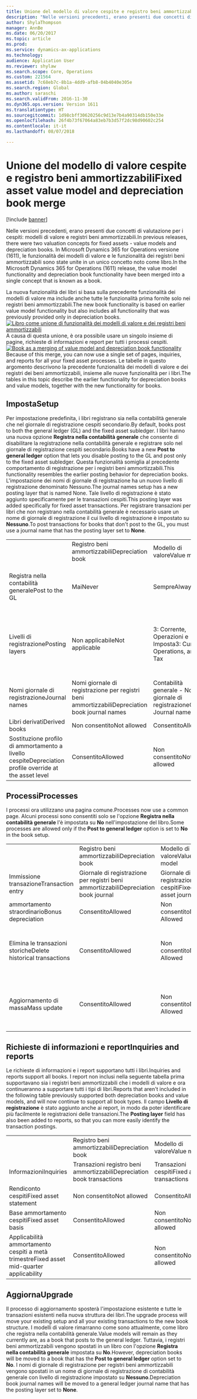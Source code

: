 ```yaml
---
title: Unione del modello di valore cespite e registro beni ammortizzabili
description: "Nelle versioni precedenti, erano presenti due concetti di valutazione per i cespiti: modelli di valore e registri beni ammortizzabili. In Microsoft Dynamics 365 for Operations versione (1611), le funzionalità dei modelli di valore e le funzionalità dei registri beni ammortizzabili sono state unite in un unico concetto noto come libro."
author: ShylaThompson
manager: AnnBe
ms.date: 06/20/2017
ms.topic: article
ms.prod: 
ms.service: dynamics-ax-applications
ms.technology: 
audience: Application User
ms.reviewer: shylaw
ms.search.scope: Core, Operations
ms.custom: 221564
ms.assetid: 7c68eb7c-8b1a-4dd9-afb8-04b4040e305e
ms.search.region: Global
ms.author: saraschi
ms.search.validFrom: 2016-11-30
ms.dyn365.ops.version: Version 1611
ms.translationtype: HT
ms.sourcegitcommit: 1d98cbff30620256c9d13e7b4a90314db150e33e
ms.openlocfilehash: 26f4b73f67064a83eb7b3d57f2dc98d90602c254
ms.contentlocale: it-it
ms.lasthandoff: 08/07/2018

---
```


# <a name="fixed-asset-value-model-and-depreciation-book-merge"></a><span data-ttu-id="57366-104">Unione del modello di valore cespite e registro beni ammortizzabili</span><span class="sxs-lookup"><span data-stu-id="57366-104">Fixed asset value model and depreciation book merge</span></span>

[!include [banner](../includes/banner.md)]

<span data-ttu-id="57366-105">Nelle versioni precedenti, erano presenti due concetti di valutazione per i cespiti: modelli di valore e registri beni ammortizzabili.</span><span class="sxs-lookup"><span data-stu-id="57366-105">In previous releases, there were two valuation concepts for fixed assets -  value models and depreciation books.</span></span> <span data-ttu-id="57366-106">In Microsoft Dynamics 365 for Operations versione (1611), le funzionalità dei modelli di valore e le funzionalità dei registri beni ammortizzabili sono state unite in un unico concetto noto come libro.</span><span class="sxs-lookup"><span data-stu-id="57366-106">In the Microsoft Dynamics 365 for Operations (1611) release, the value model functionality and depreciation book functionality have been merged into a single concept that is known as a book.</span></span>

<span data-ttu-id="57366-107">La nuova funzionalità dei libri si basa sulla precedente funzionalità dei modelli di valore ma include anche tutte le funzionalità prima fornite solo nei registri beni ammortizzabili.</span><span class="sxs-lookup"><span data-stu-id="57366-107">The new book functionality is based on earlier value model functionality but also includes all functionality that was previously provided only in depreciation books.</span></span> <span data-ttu-id="57366-108">[![Libro come unione di funzionalità dei modelli di valore e dei registri beni ammortizzabili](./media/fixed-assets.png)](./media/fixed-assets.png) A causa di questa unione, è ora possibile usare un singolo insieme di pagine, richieste di informazioni e report per tutti i processi cespiti.</span><span class="sxs-lookup"><span data-stu-id="57366-108">[![Book as a merging of value model and depreciation book functionality](./media/fixed-assets.png)](./media/fixed-assets.png) Because of this merge, you can now use a single set of pages, inquiries, and reports for all your fixed asset processes.</span></span> <span data-ttu-id="57366-109">Le tabelle in questo argomento descrivono la precedente funzionalità dei modelli di valore e dei registri dei beni ammortizzabili, insieme alle nuove funzionalità per i libri.</span><span class="sxs-lookup"><span data-stu-id="57366-109">The tables in this topic describe the earlier functionality for depreciation books and value models, together with the new functionality for books.</span></span>

## <a name="setup"></a><span data-ttu-id="57366-110">Imposta</span><span class="sxs-lookup"><span data-stu-id="57366-110">Setup</span></span>
<span data-ttu-id="57366-111">Per impostazione predefinita, i libri registrano sia nella contabilità generale che nel giornale di registrazione cespiti secondario.</span><span class="sxs-lookup"><span data-stu-id="57366-111">By default, books post to both the general ledger (GL) and the fixed asset subledger.</span></span> <span data-ttu-id="57366-112">I libri hanno una nuova opzione **Registra nella contabilità generale** che consente di disabilitare la registrazione nella contabilità generale e registrare solo nel giornale di registrazione cespiti secondario.</span><span class="sxs-lookup"><span data-stu-id="57366-112">Books have a new **Post to general ledger** option that lets you disable posting to the GL and post only to the fixed asset subledger.</span></span> <span data-ttu-id="57366-113">Questa funzionalità somiglia al precedente comportamento di registrazione per i registri beni ammortizzabili.</span><span class="sxs-lookup"><span data-stu-id="57366-113">This functionality resembles the earlier posting behavior for depreciation books.</span></span> <span data-ttu-id="57366-114">L'impostazione dei nomi di giornale di registrazione ha un nuovo livello di registrazione denominato Nessuno.</span><span class="sxs-lookup"><span data-stu-id="57366-114">The journal names setup has a new posting layer that is named None.</span></span> <span data-ttu-id="57366-115">Tale livello di registrazione è stato aggiunto specificamente per le transazioni cespiti.</span><span class="sxs-lookup"><span data-stu-id="57366-115">This posting layer was added specifically for fixed asset transactions.</span></span> <span data-ttu-id="57366-116">Per registrare transazioni per libri che non registrano nella contabilità generale è necessario usare un nome di giornale di registrazione il cui livello di registrazione è impostato su **Nessuno**.</span><span class="sxs-lookup"><span data-stu-id="57366-116">To post transactions for books that don't post to the GL, you must use a journal name that has the posting layer set to **None**.</span></span>

|                                                  |                                 |                                 |                                                         |
|--------------------------------------------------|---------------------------------|---------------------------------|---------------------------------------------------------|
|                                                  | <span data-ttu-id="57366-117">Registro beni ammortizzabili</span><span class="sxs-lookup"><span data-stu-id="57366-117">Depreciation book</span></span>               | <span data-ttu-id="57366-118">Modello di valore</span><span class="sxs-lookup"><span data-stu-id="57366-118">Value model</span></span>                     | <span data-ttu-id="57366-119">Libro (Nuovo)</span><span class="sxs-lookup"><span data-stu-id="57366-119">Book (New)</span></span>                                              |
| <span data-ttu-id="57366-120">Registra nella contabilità generale</span><span class="sxs-lookup"><span data-stu-id="57366-120">Post to the GL</span></span>                                   | <span data-ttu-id="57366-121">Mai</span><span class="sxs-lookup"><span data-stu-id="57366-121">Never</span></span>                           | <span data-ttu-id="57366-122">Sempre</span><span class="sxs-lookup"><span data-stu-id="57366-122">Always</span></span>                          | <span data-ttu-id="57366-123">Opzione per effettuare registrazioni nella contabilità generale</span><span class="sxs-lookup"><span data-stu-id="57366-123">Option to post to the GL</span></span>                                |
| <span data-ttu-id="57366-124">Livelli di registrazione</span><span class="sxs-lookup"><span data-stu-id="57366-124">Posting layers</span></span>                                   | <span data-ttu-id="57366-125">Non applicabile</span><span class="sxs-lookup"><span data-stu-id="57366-125">Not applicable</span></span>                  | <span data-ttu-id="57366-126">3: Corrente, Operazioni e Imposta</span><span class="sxs-lookup"><span data-stu-id="57366-126">3: Current, Operations, and Tax</span></span> | <span data-ttu-id="57366-127">11: Corrente, Operazioni, Imposta, 7 livelli personalizzati e Nessuno</span><span class="sxs-lookup"><span data-stu-id="57366-127">11: Current, Operations, Tax, 7 custom layers, and None</span></span> |
| <span data-ttu-id="57366-128">Nomi giornale di registrazione</span><span class="sxs-lookup"><span data-stu-id="57366-128">Journal names</span></span>                                    | <span data-ttu-id="57366-129">Nomi giornale di registrazione per registri beni ammortizzabili</span><span class="sxs-lookup"><span data-stu-id="57366-129">Depreciation book journal names</span></span> | <span data-ttu-id="57366-130">Contabilità generale - Nomi giornale di registrazione</span><span class="sxs-lookup"><span data-stu-id="57366-130">GL - Journal names</span></span>              | <span data-ttu-id="57366-131">Contabilità generale - Nomi giornale di registrazione</span><span class="sxs-lookup"><span data-stu-id="57366-131">GL - Journal names</span></span>                                      |
| <span data-ttu-id="57366-132">Libri derivati</span><span class="sxs-lookup"><span data-stu-id="57366-132">Derived books</span></span>                                    | <span data-ttu-id="57366-133">Non consentito</span><span class="sxs-lookup"><span data-stu-id="57366-133">Not allowed</span></span>                     | <span data-ttu-id="57366-134">Consentito</span><span class="sxs-lookup"><span data-stu-id="57366-134">Allowed</span></span>                         | <span data-ttu-id="57366-135">Consentito</span><span class="sxs-lookup"><span data-stu-id="57366-135">Allowed</span></span>                                                 |
| <span data-ttu-id="57366-136">Sostituzione profilo di ammortamento a livello cespite</span><span class="sxs-lookup"><span data-stu-id="57366-136">Depreciation profile override at the asset level</span></span> | <span data-ttu-id="57366-137">Consentito</span><span class="sxs-lookup"><span data-stu-id="57366-137">Allowed</span></span>                         | <span data-ttu-id="57366-138">Non consentito</span><span class="sxs-lookup"><span data-stu-id="57366-138">Not allowed</span></span>                     | <span data-ttu-id="57366-139">Consentito</span><span class="sxs-lookup"><span data-stu-id="57366-139">Allowed</span></span>                                                 |

## <a name="processes"></a><span data-ttu-id="57366-140">Processi</span><span class="sxs-lookup"><span data-stu-id="57366-140">Processes</span></span>
<span data-ttu-id="57366-141">I processi ora utilizzano una pagina comune.</span><span class="sxs-lookup"><span data-stu-id="57366-141">Processes now use a common page.</span></span> <span data-ttu-id="57366-142">Alcuni processi sono consentiti solo se l'opzione **Registra nella contabilità generale** l'è impostata su **No** nell'impostazione del libro.</span><span class="sxs-lookup"><span data-stu-id="57366-142">Some processes are allowed only if the **Post to general ledger** option is set to **No** in the book setup.</span></span>

|                                |                           |                     |                                          |
|--------------------------------|---------------------------|---------------------|------------------------------------------|
|                                | <span data-ttu-id="57366-143">Registro beni ammortizzabili</span><span class="sxs-lookup"><span data-stu-id="57366-143">Depreciation book</span></span>         | <span data-ttu-id="57366-144">Modello di valore</span><span class="sxs-lookup"><span data-stu-id="57366-144">Value model</span></span>         | <span data-ttu-id="57366-145">Libro (Nuovo)</span><span class="sxs-lookup"><span data-stu-id="57366-145">Book (New)</span></span>                               |
| <span data-ttu-id="57366-146">Immissione transazione</span><span class="sxs-lookup"><span data-stu-id="57366-146">Transaction entry</span></span>              | <span data-ttu-id="57366-147">Giornale di registrazione per registri beni ammortizzabili</span><span class="sxs-lookup"><span data-stu-id="57366-147">Depreciation book journal</span></span> | <span data-ttu-id="57366-148">Giornale di registrazione cespiti</span><span class="sxs-lookup"><span data-stu-id="57366-148">Fixed asset journal</span></span> | <span data-ttu-id="57366-149">Giornale di registrazione cespiti</span><span class="sxs-lookup"><span data-stu-id="57366-149">Fixed asset journal</span></span>                      |
| <span data-ttu-id="57366-150">ammortamento straordinario</span><span class="sxs-lookup"><span data-stu-id="57366-150">Bonus depreciation</span></span>             | <span data-ttu-id="57366-151">Consentito</span><span class="sxs-lookup"><span data-stu-id="57366-151">Allowed</span></span>                   | <span data-ttu-id="57366-152">Non consentito</span><span class="sxs-lookup"><span data-stu-id="57366-152">Not Allowed</span></span>         | <span data-ttu-id="57366-153">Consentito</span><span class="sxs-lookup"><span data-stu-id="57366-153">Allowed</span></span>                                  |
| <span data-ttu-id="57366-154">Elimina le transazioni storiche</span><span class="sxs-lookup"><span data-stu-id="57366-154">Delete historical transactions</span></span> | <span data-ttu-id="57366-155">Consentito</span><span class="sxs-lookup"><span data-stu-id="57366-155">Allowed</span></span>                   | <span data-ttu-id="57366-156">Non consentito</span><span class="sxs-lookup"><span data-stu-id="57366-156">Not Allowed</span></span>         | <span data-ttu-id="57366-157">Consentito, a meno che si sta registrando nella contabilità generale</span><span class="sxs-lookup"><span data-stu-id="57366-157">Allowed, unless you're posting to the GL</span></span> |
| <span data-ttu-id="57366-158">Aggiornamento di massa</span><span class="sxs-lookup"><span data-stu-id="57366-158">Mass update</span></span>                    | <span data-ttu-id="57366-159">Consentito</span><span class="sxs-lookup"><span data-stu-id="57366-159">Allowed</span></span>                   | <span data-ttu-id="57366-160">Non consentito</span><span class="sxs-lookup"><span data-stu-id="57366-160">Not Allowed</span></span>         | <span data-ttu-id="57366-161">Consentito, a meno che si sta registrando nella contabilità generale</span><span class="sxs-lookup"><span data-stu-id="57366-161">Allowed, unless you're posting to the GL</span></span> |

## <a name="inquiries-and-reports"></a><span data-ttu-id="57366-162">Richieste di informazioni e report</span><span class="sxs-lookup"><span data-stu-id="57366-162">Inquiries and reports</span></span>
<span data-ttu-id="57366-163">Le richieste di informazioni e i report supportano tutti i libri.</span><span class="sxs-lookup"><span data-stu-id="57366-163">Inquiries and reports support all books.</span></span> <span data-ttu-id="57366-164">I report non inclusi nella seguente tabella prima supportavano sia i registri beni ammortizzabili che i modelli di valore e ora continueranno a supportare tutti i tipi di libri.</span><span class="sxs-lookup"><span data-stu-id="57366-164">Reports that aren't included in the following table previously supported both depreciation books and value models, and will now continue to support all book types.</span></span> <span data-ttu-id="57366-165">Il campo **Livello di registrazione** è stato aggiunto anche ai report, in modo da poter identificare più facilmente le registrazioni delle transazioni.</span><span class="sxs-lookup"><span data-stu-id="57366-165">The **Posting layer** field has also been added to reports, so that you can more easily identify the transaction postings.</span></span>

|                                       |                                |                          |                          |
|---------------------------------------|--------------------------------|--------------------------|--------------------------|
|                                       | <span data-ttu-id="57366-166">Registro beni ammortizzabili</span><span class="sxs-lookup"><span data-stu-id="57366-166">Depreciation book</span></span>              | <span data-ttu-id="57366-167">Modello di valore</span><span class="sxs-lookup"><span data-stu-id="57366-167">Value model</span></span>              | <span data-ttu-id="57366-168">Libro (Nuovo)</span><span class="sxs-lookup"><span data-stu-id="57366-168">Book (New)</span></span>               |
| <span data-ttu-id="57366-169">Informazioni</span><span class="sxs-lookup"><span data-stu-id="57366-169">Inquiries</span></span>                             | <span data-ttu-id="57366-170">Transazioni registro beni ammortizzabili</span><span class="sxs-lookup"><span data-stu-id="57366-170">Depreciation book transactions</span></span> | <span data-ttu-id="57366-171">Transazioni cespiti</span><span class="sxs-lookup"><span data-stu-id="57366-171">Fixed asset transactions</span></span> | <span data-ttu-id="57366-172">Transazioni cespiti</span><span class="sxs-lookup"><span data-stu-id="57366-172">Fixed asset transactions</span></span> |
| <span data-ttu-id="57366-173">Rendiconto cespiti</span><span class="sxs-lookup"><span data-stu-id="57366-173">Fixed asset statement</span></span>                 | <span data-ttu-id="57366-174">Non consentito</span><span class="sxs-lookup"><span data-stu-id="57366-174">Not allowed</span></span>                    | <span data-ttu-id="57366-175">Consentito</span><span class="sxs-lookup"><span data-stu-id="57366-175">Allowed</span></span>                  | <span data-ttu-id="57366-176">Consentito</span><span class="sxs-lookup"><span data-stu-id="57366-176">Allowed</span></span>                  |
| <span data-ttu-id="57366-177">Base ammortamento cespiti</span><span class="sxs-lookup"><span data-stu-id="57366-177">Fixed asset basis</span></span>                     | <span data-ttu-id="57366-178">Consentito</span><span class="sxs-lookup"><span data-stu-id="57366-178">Allowed</span></span>                        | <span data-ttu-id="57366-179">Non consentito</span><span class="sxs-lookup"><span data-stu-id="57366-179">Not allowed</span></span>              | <span data-ttu-id="57366-180">Consentito</span><span class="sxs-lookup"><span data-stu-id="57366-180">Allowed</span></span>                  |
| <span data-ttu-id="57366-181">Applicabilità ammortamento cespiti a metà trimestre</span><span class="sxs-lookup"><span data-stu-id="57366-181">Fixed asset mid-quarter applicability</span></span> | <span data-ttu-id="57366-182">Consentito</span><span class="sxs-lookup"><span data-stu-id="57366-182">Allowed</span></span>                        | <span data-ttu-id="57366-183">Non consentito</span><span class="sxs-lookup"><span data-stu-id="57366-183">Not allowed</span></span>              | <span data-ttu-id="57366-184">Consentito</span><span class="sxs-lookup"><span data-stu-id="57366-184">Allowed</span></span>                  |

## <a name="upgrade"></a><span data-ttu-id="57366-185">Aggiorna</span><span class="sxs-lookup"><span data-stu-id="57366-185">Upgrade</span></span>
<span data-ttu-id="57366-186">Il processo di aggiornamento sposterà l'impostazione esistente e tutte le transazioni esistenti nella nuova struttura dei libri.</span><span class="sxs-lookup"><span data-stu-id="57366-186">The upgrade process will move your existing setup and all your existing transactions to the new book structure.</span></span> <span data-ttu-id="57366-187">I modelli di valore rimarranno come sono attualmente, come libro che registra nella contabilità generale.</span><span class="sxs-lookup"><span data-stu-id="57366-187">Value models will remain as they currently are, as a book that posts to the general ledger.</span></span> <span data-ttu-id="57366-188">Tuttavia, i registri beni ammortizzabili vengono spostati in un libro con l'opzione **Registra nella contabilità generale** impostata su **No**.</span><span class="sxs-lookup"><span data-stu-id="57366-188">However, depreciation books will be moved to a book that has the **Post to general ledger** option set to **No**.</span></span> <span data-ttu-id="57366-189">I nomi di giornale di registrazione per registri beni ammortizzabili vengono spostati in un nome di giornale di registrazione di contabilità generale con livello di registrazione impostato su **Nessuno**.</span><span class="sxs-lookup"><span data-stu-id="57366-189">Depreciation book journal names will be moved to a general ledger journal name that has the posting layer set to **None**.</span></span>




